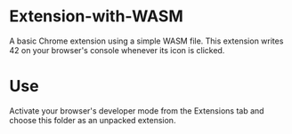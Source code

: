 # Extension-with-WASM
A basic Chrome extension using a simple WASM file. This extension writes 42 on your browser's console whenever its icon is clicked.

# Use
Activate your browser's developer mode from the Extensions tab and choose this folder as an unpacked extension.
